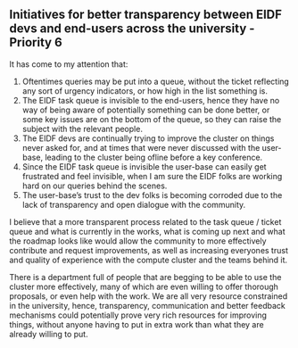 ## Initiatives for better transparency between EIDF devs and end-users across the university - Priority 6

It has come to my attention that:

1. Oftentimes queries may be put into a queue, without the ticket reflecting any sort of urgency indicators, or how high in the list something is.
2. The EIDF task queue is invisible to the end-users, hence they have no way of being aware of potentially something can be done better, or some key issues are on the bottom of the queue, so they can raise the subject with the relevant people.
3. The EIDF devs are continually trying to improve the cluster on things never asked for, and at times that were never discussed with the user-base, leading to the cluster being ofline before a key conference.
4. Since the EIDF task queue is invisible the user-base can easily get frustrated and feel invisible, when I am sure the EIDF folks are working hard on our queries behind the scenes.
5. The user-base’s trust to the dev folks is becoming corroded due to the lack of transparency and open dialogue with the community.

I believe that a more transparent process related to the task queue / ticket queue and what is currently in the works, what is coming up next and what the roadmap looks like would allow the community to more effectively contribute and request improvements, as well as increasing everyones trust and quality of experience with the compute cluster and the teams behind it.

There is a department full of people that are begging to be able to use the cluster more effectively, many of which are even willing to offer thorough proposals, or even help with the work. We are all very resource constrained in the university, hence, transparency, communication and better feedback mechanisms could potentially prove very rich resources for improving things, without anyone having to put in extra work than what they are already willing to put.

